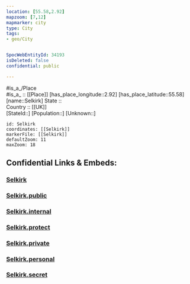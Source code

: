 ```yaml
---
location: [55.58,2.92] 
mapzoom: [7,12] 
mapmarker: city 
type: City
tags:
- geo/City


SpocWebEntityId: 34193
isDeleted: false
confidential: public

---
```

#is_a_/Place  
#is_a_ :: [[Place]] 
[has_place_longitude::2.92] 
[has_place_latitude::55.58] 
[name::Selkirk] 
State ::  
Country :: [[UK]]  
[StateId::] 
[Population::] 
[Unknown::] 


```leaflet
id: Selkirk
coordinates: [[Selkirk]] 
markerFile: [[Selkirk]] 
defaultZoom: 11 
maxZoom: 18
```


## Confidential Links & Embeds: 

### [Selkirk](/_Standards/Earth/Continent/Europe/Europe~North/UK/Scotland/counties~Scotland/Scottish_Borders/Selkirk.md) 

### [Selkirk.public](/_public/Earth/Continent/Europe/Europe~North/UK/Scotland/counties~Scotland/Scottish_Borders/Selkirk.public.md) 

### [Selkirk.internal](/_internal/Earth/Continent/Europe/Europe~North/UK/Scotland/counties~Scotland/Scottish_Borders/Selkirk.internal.md) 

### [Selkirk.protect](/_protect/Earth/Continent/Europe/Europe~North/UK/Scotland/counties~Scotland/Scottish_Borders/Selkirk.protect.md) 

### [Selkirk.private](/_private/Earth/Continent/Europe/Europe~North/UK/Scotland/counties~Scotland/Scottish_Borders/Selkirk.private.md) 

### [Selkirk.personal](/_personal/Earth/Continent/Europe/Europe~North/UK/Scotland/counties~Scotland/Scottish_Borders/Selkirk.personal.md) 

### [Selkirk.secret](/_secret/Earth/Continent/Europe/Europe~North/UK/Scotland/counties~Scotland/Scottish_Borders/Selkirk.secret.md)

